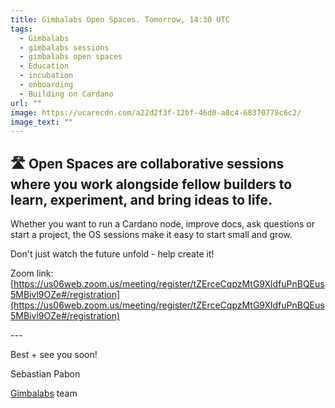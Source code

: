 ```yaml
---
title: Gimbalabs Open Spaces. Tomorrow, 14:30 UTC
tags:
  - Gimbalabs
  - gimbalabs sessions
  - gimbalabs open spaces
  - Education
  - incubation
  - onboarding
  - Building on Cardano
url: ""
image: https://ucarecdn.com/a22d2f3f-12bf-46d0-a8c4-68370778c6c2/
image_text: ""
---
```


## 🛣 **Open Spaces** are collaborative sessions where you work alongside fellow builders to learn, experiment, and bring ideas to life.

Whether you want to run a Cardano node, improve docs, ask questions or start a project, the OS sessions make it easy to start small and grow.

Don't just watch the future unfold - help create it!

Zoom link: [https://us06web.zoom.us/meeting/register/tZErceCqpzMtG9XldfuPnBQEus5MBivl9OZe#/registration](https://us06web.zoom.us/meeting/register/tZErceCqpzMtG9XldfuPnBQEus5MBivl9OZe#/registration)

\---

Best + see you soon!

Sebastian Pabon

[Gimbalabs](https://twitter.com/gimbalabs) team
